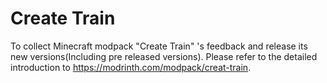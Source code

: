 # Create Train
To collect Minecraft modpack "Create Train" 's feedback and release its new versions(Including pre released versions).
Please refer to the detailed introduction to https://modrinth.com/modpack/creat-train.
